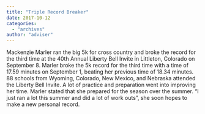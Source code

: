 ```yaml
---
title: "Triple Record Breaker"
date: 2017-10-12
categories: 
  - "archives"
author: "adviser"
---
```


Mackenzie Marler ran the big 5k for cross country and broke the record for the third time at the 40th Annual Liberty Bell Invite in Littleton, Colorado on September 8. Marler broke the 5k record for the third time with a time of 17.59 minutes on September 1, beating her previous time of 18.34 minutes. 88 schools from Wyoming, Colorado, New Mexico, and Nebraska attended the Liberty Bell Invite. A lot of practice and preparation went into improving her time. Marler stated that she prepared for the season over the summer. “I just ran a lot this summer and did a lot of work outs”, she soon hopes to make a new personal record.
